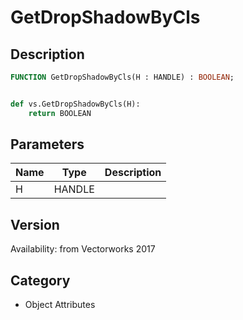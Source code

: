# GetDropShadowByCls

## Description
```pascal
FUNCTION GetDropShadowByCls(H : HANDLE) : BOOLEAN;
```

```python

def vs.GetDropShadowByCls(H):
    return BOOLEAN
```

## Parameters
|Name|Type|Description|
|---|---|---|
|H|HANDLE||

## Version
Availability: from Vectorworks 2017
## Category
* Object Attributes

